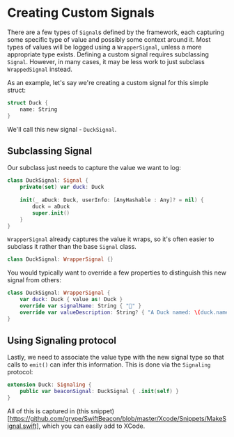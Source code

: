 # Creating Custom Signals

There are a few types of `Signal`s defined by the framework, each capturing some specific type of value and possibly some context around it. Most types of values will be logged using a `WrapperSignal`, unless a more appropriate type exists. Defining a custom signal requires subclassing `Signal`. However, in many cases, it may be less work to just subclass `WrappedSignal` instead.

As an example, let's say we're creating a custom signal for this simple struct:

```swift
struct Duck {
    name: String
}
```

We'll call this new signal - `DuckSignal`.

## Subclassing Signal

Our subclass just needs to capture the value we want to log:

```swift
class DuckSignal: Signal {
    private(set) var duck: Duck
    
    init(_ aDuck: Duck, userInfo: [AnyHashable : Any]? = nil) {
        duck = aDuck
        super.init()
    }
}
```

`WrapperSignal` already captures the value it wraps, so it's often easier to subclass it rather than the base `Signal` class.

```swift
class DuckSignal: WrapperSignal {}
```

You would typically want to override a few properties to distinguish this new signal from others:

```swift
class DuckSignal: WrapperSignal {
    var duck: Duck { value as! Duck }
    override var signalName: String { "🦆" }
    override var valueDescription: String? { "A Duck named: \(duck.name)" }
}
```

## Using Signaling protocol

Lastly, we need to associate the value type with the new signal type so that calls to `emit()` can infer this information. This is done via the `Signaling` protocol:

```swift
extension Duck: Signaling {
    public var beaconSignal: DuckSignal { .init(self) }
}
```


All of this is captured in (this snippet)[https://github.com/grype/SwiftBeacon/blob/master/Xcode/Snippets/MakeSignal.swift], which you can easily add to XCode.